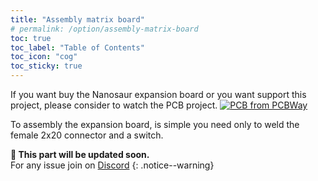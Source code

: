```yaml
---
title: "Assembly matrix board"
# permalink: /option/assembly-matrix-board
toc: true
toc_label: "Table of Contents"
toc_icon: "cog"
toc_sticky: true
---
```


If you want buy the Nanosaur expansion board or you want support this project, please consider to watch the PCB project.
<a href="https://www.pcbway.com/project/shareproject/Nanosaur___The_smallest_NVIDIA_Jetson_dinosaur_robot.html"><img src="https://www.pcbway.com/project/img/images/frompcbway.png" alt="PCB from PCBWay" /></a>

To assembly the expansion board, is simple you need only to weld the female 2x20 connector and a switch.

**:construction: This part will be updated soon.**<br/>For any issue join on [Discord](https://discord.gg/NSrC52P5mw)
{: .notice--warning}

